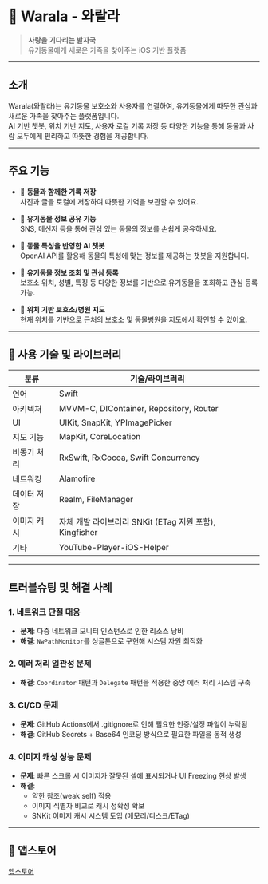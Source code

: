 # 🐾 Warala - 와랄라

> **사랑을 기다리는 발자국**  
> 유기동물에게 새로운 가족을 찾아주는 iOS 기반 플랫폼

---

## 소개

Warala(와랄라)는 유기동물 보호소와 사용자를 연결하여, 유기동물에게 따뜻한 관심과 새로운 가족을 찾아주는 플랫폼입니다.  
AI 기반 챗봇, 위치 기반 지도, 사용자 로컬 기록 저장 등 다양한 기능을 통해 동물과 사람 모두에게 편리하고 따뜻한 경험을 제공합니다.

---

## 주요 기능

- 📝 **동물과 함께한 기록 저장**  
  사진과 글을 로컬에 저장하여 따뜻한 기억을 보관할 수 있어요.

- 💌 **유기동물 정보 공유 기능**  
  SNS, 메신저 등을 통해 관심 있는 동물의 정보를 손쉽게 공유하세요.

- 💬 **동물 특성을 반영한 AI 챗봇**  
  OpenAI API를 활용해 동물의 특성에 맞는 정보를 제공하는 챗봇을 지원합니다.

- 🐶 **유기동물 정보 조회 및 관심 등록**  
  보호소 위치, 성별, 특징 등 다양한 정보를 기반으로 유기동물을 조회하고 관심 등록 가능.

- 📍 **위치 기반 보호소/병원 지도**  
  현재 위치를 기반으로 근처의 보호소 및 동물병원을 지도에서 확인할 수 있어요.

---

## 🔧 사용 기술 및 라이브러리

| 분류       | 기술/라이브러리 |
|------------|------------------|
| 언어       | Swift            |
| 아키텍처   | MVVM-C, DIContainer, Repository, Router |
| UI         | UIKit, SnapKit, YPImagePicker |
| 지도 기능  | MapKit, CoreLocation |
| 비동기 처리 | RxSwift, RxCocoa, Swift Concurrency |
| 네트워킹   | Alamofire        |
| 데이터 저장 | Realm, FileManager |
| 이미지 캐시 | 자체 개발 라이브러리 SNKit (ETag 지원 포함), Kingfisher |
| 기타       | YouTube-Player-iOS-Helper |

---

## 트러블슈팅 및 해결 사례

### 1. 네트워크 단절 대응
- **문제**: 다중 네트워크 모니터 인스턴스로 인한 리소스 낭비
- **해결**: `NwPathMonitor`를 싱글톤으로 구현해 시스템 자원 최적화

### 2. 에러 처리 일관성 문제
- **해결**: `Coordinator` 패턴과 `Delegate` 패턴을 적용한 중앙 에러 처리 시스템 구축

### 3. CI/CD 문제
- **문제**: GitHub Actions에서 .gitignore로 인해 필요한 인증/설정 파일이 누락됨
- **해결**: GitHub Secrets + Base64 인코딩 방식으로 필요한 파일을 동적 생성

### 4. 이미지 캐싱 성능 문제
- **문제**: 빠른 스크롤 시 이미지가 잘못된 셀에 표시되거나 UI Freezing 현상 발생
- **해결**:
  - 약한 참조(weak self) 적용
  - 이미지 식별자 비교로 캐시 정확성 확보
  - SNKit 이미지 캐시 시스템 도입 (메모리/디스크/ETag)

---

## 🔗 앱스토어

 [앱스토어](https://apps.apple.com/us/app/%EC%99%80%EB%9E%84%EB%9D%BC-warala/id6744003128)

